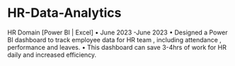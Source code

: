 # HR-Data-Analytics
HR Domain [Power BI | Excel] • June 2023 -June 2023
•	Designed a Power BI dashboard to track employee data for HR team , including attendance , performance and leaves.
•	This dashboard can save 3-4hrs of work for HR daily and increased efficiency.
